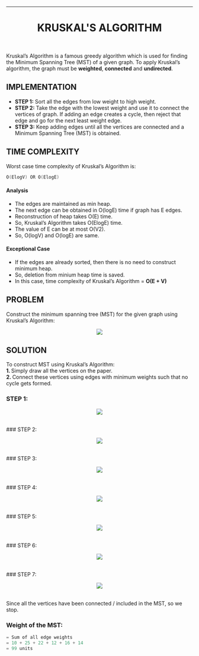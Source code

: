 <hr>
<h1 align ="center"> KRUSKAL'S ALGORITHM</h1><br>

Kruskal’s Algorithm is a famous greedy algorithm which is used for finding the Minimum Spanning Tree (MST) of a given graph. To apply Kruskal’s algorithm, the graph must be <b> weighted</b>, <b>connected</b> and <b>undirected</b>.

## IMPLEMENTATION

- <b>STEP 1:</b> Sort all the edges from low weight to high weight.
- <b>STEP 2:</b> Take the edge with the lowest weight and use it to connect the vertices of graph. If adding an edge creates a cycle, then reject that edge and go for the next least weight edge.
- <b>STEP 3:</b> Keep adding edges until all the vertices are connected and a Minimum Spanning Tree (MST) is obtained.

## TIME COMPLEXITY

Worst case time complexity of Kruskal’s Algorithm is:<br>

```C
O(ElogV) OR O(ElogE)
```

#### Analysis

- The edges are maintained as min heap.
- The next edge can be obtained in O(logE) time if graph has E edges.
- Reconstruction of heap takes O(E) time.
- So, Kruskal’s Algorithm takes O(ElogE) time.
- The value of E can be at most O(V2).
- So, O(logV) and O(logE) are same.

#### Exceptional Case

- If the edges are already sorted, then there is no need to construct minimum heap.
- So, deletion from minium heap time is saved.
- In this case, time complexity of Kruskal’s Algorithm = <b>O(E + V)</b>

## PROBLEM

Construct the minimum spanning tree (MST) for the given graph using Kruskal’s Algorithm:

<p align="center">
<img src="![image](https://user-images.githubusercontent.com/66105257/139086281-c358c0df-e23d-4b4e-9d2a-48363fd6b281.png)"> </p>

## SOLUTION

To construct MST using Kruskal’s Algorithm: <br>
<b>1. </b>Simply draw all the vertices on the paper.<br>
<b>2. </b>Connect these vertices using edges with minimum weights such that no cycle gets formed.<br>

### STEP 1: <br>

<p align="center">
<img src="![image](https://user-images.githubusercontent.com/66105257/139086383-b69d2f1a-ad4c-4450-82de-a54b3610c563.png)"></p><br>
### STEP 2: <br>
<p align="center">
<img src="![image](https://user-images.githubusercontent.com/66105257/139086469-af35afbc-82a9-4e9e-8600-cb8bea4a19c5.png)"></p><br>
### STEP 3: <br>
<p align="center">
<img src="![image](https://user-images.githubusercontent.com/66105257/139086522-10b13cb1-3867-4eae-8f7b-c4131f23b00b.png)"></p><br>
### STEP 4: <br>
<p align="center">
<img src="![image](https://user-images.githubusercontent.com/66105257/139086567-94077559-4dc7-41a9-a34b-85d04beee2c1.png)"></p><br>
### STEP 5: <br>
<p align="center">
<img src="![image](https://user-images.githubusercontent.com/66105257/139086606-4b2129e0-462b-4cd4-b98d-a47dd648abcc.png)"></p><br>
### STEP 6: <br>
<p align="center">
<img src="![image](https://user-images.githubusercontent.com/66105257/139086650-31e5cffe-8cda-439b-b388-a73916028fe9.png)"></p><br>
### STEP 7: <br>
<p align="center">
<img src="![image](https://user-images.githubusercontent.com/66105257/139086706-ac55f8f2-7a36-4c0f-a684-67145f7978a1.png)"></p><br>
Since all the vertices have been connected / included in the MST, so we stop.

### Weight of the MST:

```C
= Sum of all edge weights
= 10 + 25 + 22 + 12 + 16 + 14
= 99 units
```
